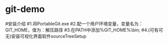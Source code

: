 # git-demo
#安装介绍
#1.将PortableGit.exe
#2.配一个用户环境变量，变量名为：GIT_HOME，值为：解压路径
#3.在PATH中添加%GIT_HOME%\bin;
#4.(可有可无)安装可视化界面软件sourceTreeSetup
